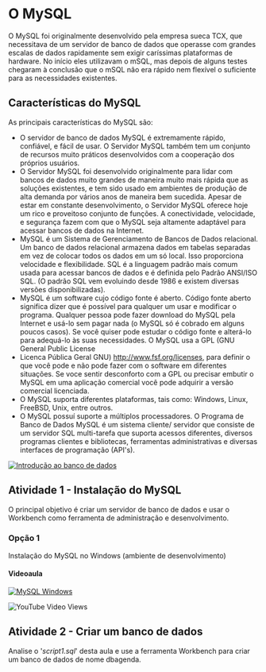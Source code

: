 #  O MySQL
O MySQL foi originalmente desenvolvido pela empresa sueca TCX, que necessitava de um servidor de banco de dados que operasse com grandes escalas de dados rapidamente sem exigir caríssimas plataformas de hardware. No início eles utilizavam o  mSQL, mas depois de alguns testes chegaram à conclusão que o
mSQL não era rápido nem flexível o suficiente para as necessidades existentes.


## Características do MySQL

As principais características do MySQL são:
- O servidor de banco de dados MySQL é extremamente rápido, confiável, e fácil de usar. O Servidor MySQL também tem um conjunto de recursos muito práticos desenvolvidos com a cooperação dos próprios usuários.
- O Servidor MySQL foi desenvolvido originalmente para lidar com bancos de dados muito grandes de maneira muito mais rápida que as soluções existentes, e tem sido usado em ambientes de produção de alta demanda por vários anos de maneira bem sucedida. Apesar de estar em constante desenvolvimento, o Servidor
MySQL oferece hoje um rico e proveitoso conjunto de funções. A conectividade, velocidade, e segurança fazem com que o MySQL seja altamente adaptável para acessar bancos de dados na Internet.
- MySQL é um Sistema de Gerenciamento de Bancos de Dados relacional.
Um banco de dados relacional armazena dados em tabelas separadas em vez de colocar todos os dados em um só local. Isso proporciona velocidade e flexibilidade. SQL é a linguagem padrão
mais comum usada para acessar bancos de dados e é definida pelo Padrão ANSI/ISO SQL. (O padrão SQL vem evoluindo desde 1986 e existem diversas versões disponibilizadas).
- MySQL é um software cujo código fonte é aberto.
Código fonte aberto significa dizer que é possível para
qualquer um usar e modificar o programa. Qualquer pessoa pode
fazer download do MySQL pela Internet e usá-lo sem pagar nada (o
MySQL só é cobrado em alguns poucos casos). Se você quiser
pode estudar o código fonte e alterá-lo para adequá-lo às suas
necessidades. O MySQL usa a GPL (GNU General Public License
- Licenca Pública Geral GNU) http://www.fsf.org/licenses, para definir
o que você pode e não pode fazer com o software em diferentes
situações. Se voce sentir desconforto com a GPL ou precisar embutir
o MySQL em uma aplicação comercial você pode adquirir a versão
comercial licenciada.
- O MySQL suporta diferentes plataformas, tais como:
Windows, Linux, FreeBSD, Unix, entre outros.
- O MySQL possuí suporte a múltiplos processadores.
O Programa de Banco de Dados MySQL é um sistema cliente/
servidor que consiste de um servidor SQL multi-tarefa que suporta
acessos diferentes, diversos programas clientes e bibliotecas,
ferramentas administrativas e diversas interfaces de programação
(API's).


[![Introdução ao banco de dados](https://github.com/professorjosedeassis/mysql/blob/master/imagens/intro_banco.png)](https://professorjosedeassis.github.io/mysql/ "Assistir apresentação")

## Atividade 1 - Instalação do MySQL
O principal objetivo é criar um servidor de banco de dados e usar o Workbench como ferramenta de administração e desenvolvimento.<br>
### Opção 1
Instalação do MySQL no Windows (ambiente de desenvolvimento)
#### Videoaula
[![MySQL Windows](http://img.youtube.com/vi/iYN9a3i2qkQ/0.jpg)](http://www.youtube.com/watch?v=iYN9a3i2qkQ "Assistir no YouTube")

![YouTube Video Views](https://img.shields.io/youtube/views/iYN9a3i2qkQ?style=social)

## Atividade 2 - Criar um banco de dados
Analise o '_script1.sql_' desta aula e use a ferramenta Workbench para criar um banco de dados de nome dbagenda.

